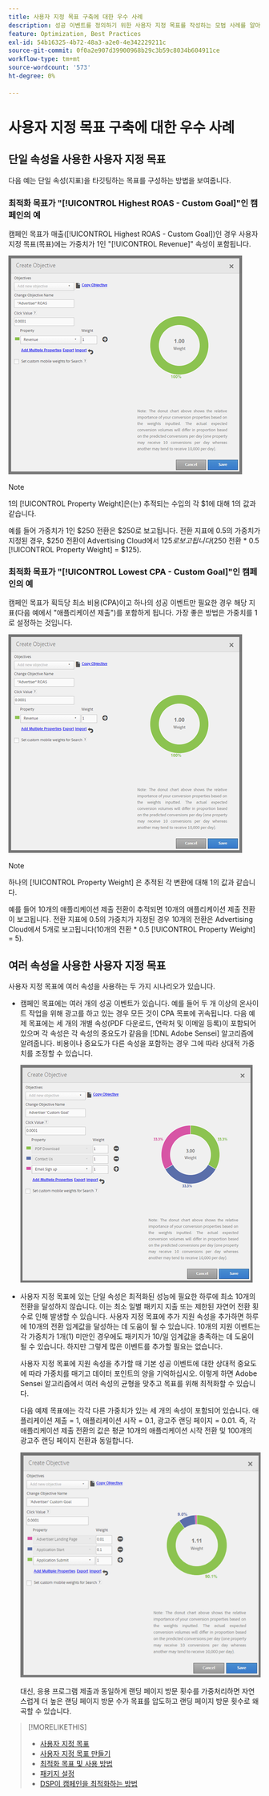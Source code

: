 ```yaml
---
title: 사용자 지정 목표 구축에 대한 우수 사례
description: 성공 이벤트를 정의하기 위한 사용자 지정 목표를 작성하는 모범 사례를 알아봅니다.
feature: Optimization, Best Practices
exl-id: 54b16325-4b72-48a3-a2e0-4e342229211c
source-git-commit: 0f0a2e907d39900968b29c3b59c8034b604911ce
workflow-type: tm+mt
source-wordcount: '573'
ht-degree: 0%

---
```


# 사용자 지정 목표 구축에 대한 우수 사례

## 단일 속성을 사용한 사용자 지정 목표

다음 예는 단일 속성(지표)을 타깃팅하는 목표를 구성하는 방법을 보여줍니다.

### 최적화 목표가 &quot;[!UICONTROL Highest ROAS - Custom Goal]&quot;인 캠페인의 예

캠페인 목표가 매출([!UICONTROL Highest ROAS - Custom Goal])인 경우 사용자 지정 목표(목표)에는 가중치가 1인 &quot;[!UICONTROL Revenue]&quot; 속성이 포함됩니다.

![단일 속성을 사용하는 ROAS 사용자 지정 목표의 예](/help/dsp/assets/custom-goal-roas.png)

>[!NOTE]
>
> 1의 [!UICONTROL Property Weight]은(는) 추적되는 수입의 각 $1에 대해 1의 값과 같습니다.
>
> 예를 들어 가중치가 1인 $250 전환은 $250로 보고됩니다. 전환 지표에 0.5의 가중치가 지정된 경우, $250 전환이 Advertising Cloud에서 $125로 보고됩니다($250 전환 * 0.5 [!UICONTROL Property Weight] = $125).

### 최적화 목표가 &quot;[!UICONTROL Lowest CPA - Custom Goal]&quot;인 캠페인의 예

캠페인 목표가 획득당 최소 비용(CPA)이고 하나의 성공 이벤트만 필요한 경우 해당 지표(다음 예에서 &quot;애플리케이션 제출&quot;)를 포함하게 됩니다. 가장 좋은 방법은 가중치를 1로 설정하는 것입니다.

![단일 속성을 사용한 CPA 사용자 지정 목표 예제](/help/dsp/assets/custom-goal-roas.png)

>[!NOTE]
>
> 하나의 [!UICONTROL Property Weight] 은 추적된 각 변환에 대해 1의 값과 같습니다.
>
> 예를 들어 10개의 애플리케이션 제출 전환이 추적되면 10개의 애플리케이션 제출 전환이 보고됩니다.  전환 지표에 0.5의 가중치가 지정된 경우 10개의 전환은 Advertising Cloud에서 5개로 보고됩니다(10개의 전환 * 0.5 [!UICONTROL Property Weight] = 5).

## 여러 속성을 사용한 사용자 지정 목표

사용자 지정 목표에 여러 속성을 사용하는 두 가지 시나리오가 있습니다.

* 캠페인 목표에는 여러 개의 성공 이벤트가 있습니다. 예를 들어 두 개 이상의 온사이트 작업을 위해 광고를 하고 있는 경우 모든 것이 CPA 목표에 귀속됩니다. 다음 예제 목표에는 세 개의 개별 속성(PDF 다운로드, 연락처 및 이메일 등록)이 포함되어 있으며 각 속성은 각 속성의 중요도가 같음을 [!DNL Adobe Sensei] 알고리즘에 알려줍니다. 비용이나 중요도가 다른 속성을 포함하는 경우 그에 따라 상대적 가중치를 조정할 수 있습니다.

   ![여러 속성이 있는 사용자 지정 목표 예](/help/dsp/assets/custom-goal-multiple-properties.png)

* 사용자 지정 목표에 있는 단일 속성은 최적화된 성능에 필요한 하루에 최소 10개의 전환을 달성하지 않습니다. 이는 최소 일별 패키지 지출 또는 제한된 자연어 전환 횟수로 인해 발생할 수 있습니다. 사용자 지정 목표에 추가 지원 속성을 추가하면 하루에 10개의 전환 임계값을 달성하는 데 도움이 될 수 있습니다. 10개의 지원 이벤트는 각 가중치가 1개(1) 미만인 경우에도 패키지가 10/일 임계값을 충족하는 데 도움이 될 수 있습니다. 하지만 그렇게 많은 이벤트를 추가할 필요는 없습니다.

   사용자 지정 목표에 지원 속성을 추가할 때 기본 성공 이벤트에 대한 상대적 중요도에 따라 가중치를 매기고 데이터 포인트의 양을 기억하십시오. 이렇게 하면 Adobe Sensei 알고리즘에서 여러 속성의 균형을 맞추고 목표를 위해 최적화할 수 있습니다.

   다음 예제 목표에는 각각 다른 가중치가 있는 세 개의 속성이 포함되어 있습니다. 애플리케이션 제출 = 1, 애플리케이션 시작 = 0.1, 광고주 랜딩 페이지 = 0.01. 즉, 각 애플리케이션 제출 전환의 값은 평균 10개의 애플리케이션 시작 전환 및 100개의 광고주 랜딩 페이지 전환과 동일합니다.

   ![여러 속성이 있는 사용자 지정 목표 예](/help/dsp/assets/custom-goal-multiple-properties2.png)

   대신, 응용 프로그램 제출과 동일하게 랜딩 페이지 방문 횟수를 가중처리하면 자연스럽게 더 높은 랜딩 페이지 방문 수가 목표를 압도하고 랜딩 페이지 방문 횟수로 왜곡할 수 있습니다.<!--reword-->

>[!MORELIKETHIS]
>
>* [사용자 지정 목표](custom-goal-about.md)
>* [사용자 지정 목표 만들기](custom-goal-create.md)
>* [최적화 목표 및 사용 방법](optimization-goals.md)
>* [패키지 설정](/help/dsp/campaign-management/packages/package-settings.md)
> * [DSP이 캠페인을 최적화하는 방법](optimization-how-dsp-optimizes-campaigns.md)

